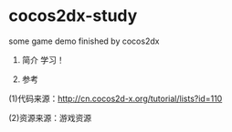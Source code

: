 # cocos2dx-study
some game demo finished by cocos2dx

1. 简介
  学习！
  
2. 参考

(1)代码来源：http://cn.cocos2d-x.org/tutorial/lists?id=110

(2)资源来源：游戏资源
